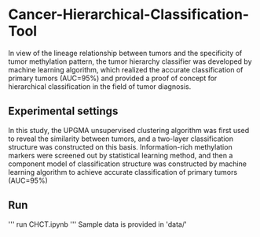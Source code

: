 # Cancer-Hierarchical-Classification-Tool
In view of the lineage relationship between tumors and the specificity of tumor methylation pattern, the tumor hierarchy classifier was developed by machine learning algorithm, which realized the accurate classification of primary tumors (AUC=95%) and provided a proof of concept for hierarchical classification in the field of tumor diagnosis.

## Experimental settings
In this study, the UPGMA unsupervised clustering algorithm was first used to reveal the similarity between tumors, and a two-layer classification structure was constructed on this basis. Information-rich methylation markers were screened out by statistical learning method, and then a component model of classification structure was constructed by machine learning algorithm to achieve accurate classification of primary tumors (AUC=95%)

## Run
'''
run CHCT.ipynb
'''
Sample data is provided in 'data/'
